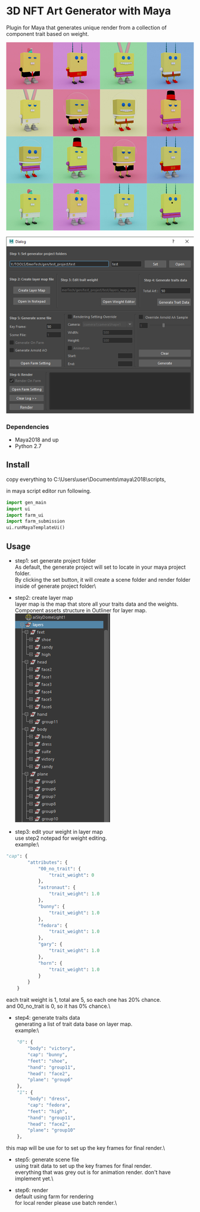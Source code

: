 # 3D NFT Art Generator with Maya

Plugin for Maya that generates unique render from a collection of component trait based on weight.

![](pics/4x4.jpg)

![](pics/ui.jpg)
### Dependencies

- Maya2018 and up
- Python 2.7


## Install
copy everything to C:\Users\user\Documents\maya\2018\scripts,

in maya script editor run following.
```python
import gen_main
import ui
import farm_ui
import farm_submission
ui.runMayaTemplateUi()
```

## Usage
- step1: set generate project folder\
As default, the generate project will set to locate in your maya project folder.\
By clicking the set button, it will create a scene folder and render folder inside of generate project folder\

- step2: create layer map\
layer map is the map that store all your traits data and the weights.\
Component assets structure in Outliner for layer map.\
![](pics/outliner.jpg)

- step3: edit your weight in layer map\
use step2 notepad for weight editing.\
example:\
```python
"cap": {
        "attributes": {
            "00_no_trait": {
                "trait_weight": 0
            },
            "astronaut": {
                "trait_weight": 1.0
            },
            "bunny": {
                "trait_weight": 1.0
            },
            "fedora": {
                "trait_weight": 1.0
            },
            "gary": {
                "trait_weight": 1.0
            },
            "horn": {
                "trait_weight": 1.0
            }
        }
    }
```
each trait weight is 1, total are 5, so each one has 20% chance.\
and 00_no_trait is 0, so it has 0% chance.\

- step4: generate traits data\
generating a list of trait data base on layer map.\
example:\
```python
    "0": {
        "body": "victory",
        "cap": "bunny",
        "feet": "shoe",
        "hand": "group11",
        "head": "face2",
        "plane": "group6"
    },
    "1": {
        "body": "dress",
        "cap": "fedora",
        "feet": "high",
        "hand": "group11",
        "head": "face2",
        "plane": "group10"
    },
```
this map will be use for to set up the key frames for final render.\

- step5: generate scene file\
using trait data to set up the key frames for final render.\
everything that was grey out is for animation render. don't have implement yet.\

- step6: render\
default using farm for rendering\
for local render please use batch render.\
